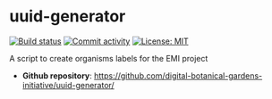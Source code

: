 # uuid-generator

[![Build status](https://img.shields.io/github/actions/workflow/status/digital-botanical-gardens-initiative/uuid-generator/main.yml?branch=main)](https://github.com/digital-botanical-gardens-initiative/uuid-generator/actions/workflows/main.yml?query=branch%3Amain)
[![Commit activity](https://img.shields.io/github/commit-activity/m/digital-botanical-gardens-initiative/uuid-generator)](https://img.shields.io/github/commit-activity/m/digital-botanical-gardens-initiative/uuid-generator)
[![License: MIT](https://img.shields.io/github/license/digital-botanical-gardens-initiative/uuid-generator)](https://img.shields.io/github/license/digital-botanical-gardens-initiative/uuid-generator)

A script to create organisms labels for the EMI project

- **Github repository**: <https://github.com/digital-botanical-gardens-initiative/uuid-generator/>
